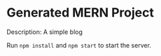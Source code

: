 # Generated MERN Project

Description: A simple blog

Run `npm install` and `npm start` to start the server.